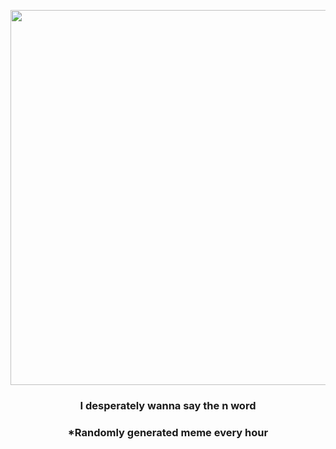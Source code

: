 <p align="center">
        <img src="https://i.redd.it/vhw5fased4m81.jpg" width="600" height="600">
        </p>
        <h3 align="center">I desperately wanna say the n word</h3>
        <h3 align="center">*Randomly generated meme every hour</h3>
    